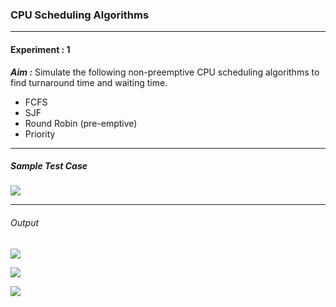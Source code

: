 ### CPU Scheduling Algorithms

------------

#### Experiment : 1
***Aim :*** Simulate the following non-preemptive CPU scheduling algorithms to find turnaround time and waiting time.
- FCFS
- SJF
- Round Robin (pre-emptive)
- Priority


------------

##### Sample Test Case
![](https://raw.githubusercontent.com/cse-gect/System-Software-Lab/master/.github/images/1_1.png)


------------


###### Output

![](https://raw.githubusercontent.com/cse-gect/System-Software-Lab/master/.github/images/1_2.png)

![](https://raw.githubusercontent.com/cse-gect/System-Software-Lab/master/.github/images/1_3.png)

![](https://raw.githubusercontent.com/cse-gect/System-Software-Lab/master/.github/images/1_4.png)

